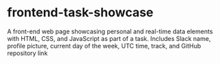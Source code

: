 # frontend-task-showcase
A front-end web page showcasing personal and real-time data elements with HTML, CSS, and JavaScript as part of a task. Includes Slack name, profile picture, current day of the week, UTC time, track, and GitHub repository link
